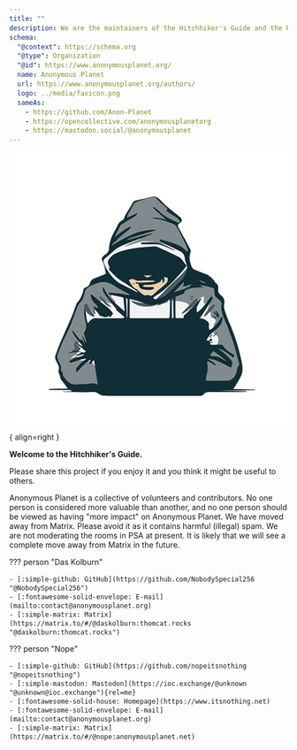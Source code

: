 ```yaml
---
title: ""
description: We are the maintainers of the Hitchhiker's Guide and the PSA Matrix space.
schema:
  "@context": https://schema.org
  "@type": Organization
  "@id": https://www.anonymousplanet.org/
  name: Anonymous Planet
  url: https://www.anonymousplanet.org/authors/
  logo: ../media/favicon.png
  sameAs:
    - https://github.com/Anon-Planet
    - https://opencollective.com/anonymousplanetorg
    - https://mastodon.social/@anonymousplanet
---
```

![Anonymous Planet logo](media/profile.png){ align=right }

**Welcome to the Hitchhiker's Guide.**

Please share this project if you enjoy it and you think it might be useful to others.

Anonymous Planet is a collective of volunteers and contributors. No one person is considered more valuable than another, and no one person should be viewed as having "more impact" on Anonymous Planet. We have moved away from Matrix. Please avoid it as it contains harmful (illegal) spam. We are not moderating the rooms in PSA at present. It is likely that we will see a complete move away from Matrix in the future.

??? person "Das Kolburn"

    - [:simple-github: GitHub](https://github.com/NobodySpecial256 "@NobodySpecial256")
    - [:fontawesome-solid-envelope: E-mail](mailto:contact@anonymousplanet.org)
    - [:simple-matrix: Matrix](https://matrix.to/#/@daskolburn:thomcat.rocks "@daskolburn:thomcat.rocks")

??? person "Nope"

    - [:simple-github: GitHub](https://github.com/nopeitsnothing "@nopeitsnothing")
    - [:simple-mastodon: Mastodon](https://ioc.exchange/@unknown "@unknown@ioc.exchange"){rel=me}
    - [:fontawesome-solid-house: Homepage](https://www.itsnothing.net)
    - [:fontawesome-solid-envelope: E-mail](mailto:contact@anonymousplanet.org)
    - [:simple-matrix: Matrix](https://matrix.to/#/@nope:anonymousplanet.net)
